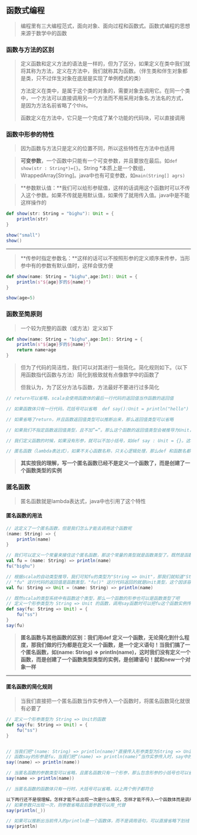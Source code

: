 ## 函数式编程 

> 编程里有三大编程范式，面向对象、面向过程和函数式。函数式编程的思想来源于数学中的函数



### 函数与方法的区别

>定义函数和定义方法的语法是一样的，但为了区分，如果定义在类中我们就将其称为方法，定义在方法中，我们就称其为函数。（伴生类和伴生对象都是类，只不过伴生对象在底层是实现了单例模式的类）
>
>方法定义在类中，是属于这个类的对象的，需要对象去调用它。在同一个类中，一个方法可以直接调用另一个方法而不用采用对象名.方法名的方式，是因为方法名前省略了个this。
>
>函数定义在方法中，它只是一个完成了某个功能的代码块，可以直接调用



### 函数中形参的特性

> 因为函数与方法只是定义的位置不同，所以这些特性在方法中也适用

> **可变参数**，一个函数中只能有一个可变参数，并且要放在最后。如`def show(str : String*)={}`。String *本质上是一个数组，WrappedArray[String]。java中也有可变参数，如`main(String[] agrs)`

> **参数默认值：**我们可以给形参赋值，这样的话调用这个函数时可以不传入这个参数。如果不传就是用默认值，如果传了就用传入值。java中是不能这样操作的

``` scala
def show(str: String = "bighu"): Unit = {
    println(str)
}

show("small")
show()
```

***

> **传参时指定参数名：**这样的话可以不按照形参的定义顺序来传参，当形参中有的参数有默认值时，这样会很方便

``` scala
def show(name: String = "bighu",age:Int): Unit = {
    println(s"${age}岁的${name}")
}

show(age=5)
```



### 函数至简原则

> 一个较为完整的函数（或方法）定义如下

```scala
def show(name: String = "bighu",age:Int): String = {
	println(s"${age}岁的${name}")
	return name+age
}
```

> 但为了代码的简洁性，我们可以对其进行一些简化。简化规则如下。（以下用函数指代函数与方法）简化到极致就有点像数学中的函数了
>
> 但我认为，为了区分方法与函数，方法最好不要进行过多简化

``` scala
// return可以省略，scala会使用函数体的最后一行代码的返回值当作函数的返回值

// 如果函数体只有一行代码，花括号可以省略	def say():Unit = println("hello")

// 如果省略了return，并且函数返回值类型可以推断出来，那么返回值类型可以省略

// 如果我们不指定函数返回值类型，且不加”=“。那么这个函数的返回值类型会被推导为Unit，即使你函数体最后一行代码的返回值不为Unit也没用。这个函数只会返回()

// 我们定义函数的时候，如果没有形参，就可以不加小括号，如def say : Unit = {}。这样的话，当我们调用这个函数的时候就不能加小括号了。如果定义函数的时候加了小括号，则调用的时候可加可不加

// 匿名函数（lambda表达式），如果不关心函数名称，只关心逻辑处理，那么def 和函数名都可以省略，然后把”=“换成”=>“。 如：(name: String) => println(name)。方法不能这样干，我们定义方法必须要有方法名。
```

> **其实按我的理解，写一个匿名函数已经不是定义一个函数了，而是创建了一个函数类型的实例**



### 匿名函数

> 匿名函数就是lambda表达式，java中也引用了这个特性

#### 匿名函数的用法

``` scala
// 这定义了一个匿名函数，但是我们怎么才能去调用这个函数呢
(name: String) => {
    println(name)
}

// 我们可以定义一个常量来接住这个匿名函数，那这个常量的类型就是函数类型了。既然是函数类型，那fu这个常量可以看作是一个函数实例，对象是可以调用方法的，那fu这个实例只能调用他自身这个函数了
val fu = (name: String) => println(name)
fu("bighu")

// 根据scala的自动类型推导，我们可知fu的类型为"String => Unit"，那我们就知道"String => Unit"代表的是入参类型为String 返回值类型为Unit的函数类型
// "fu" 这行代码的返回值是函数类型，"fu()" 这行代码返回的就是Unit类型，这个因该容易理解
val fu: String => Unit = (name: String) => println(name)

// 既然scala的类型系统中有函数这个类型，那么一个函数的形参也可以是函数类型了吧
// 定义一个形参类型为 String => Unit 的函数，调用say函数时可以把fu这个函数实例传入
def say(fu: String => Unit) = {
    fu("ss")
}
say(fu)
```

> **匿名函数与其他函数的区别：我们用def 定义一个函数，无论简化到什么程度，那我们做的行为都是在定义一个函数，是一个定义语句！当我们搞了一个匿名函数，如(name: String) => println(name)，这时我们没有定义一个函数，而是创建了一个函数类型类型的实例，是创建语句！就和new一个对象一样**

***

#### 匿名函数的简化规则

> 当我们直接把一个匿名函数当作实参传入一个函数时，将匿名函数简化就很有必要了

``` scala
// 定义一个形参类型为 String => Unit的函数
def say(fu: String => Unit) = {
    fu("ss")
}


// 当我们把"(name: String) => println(name)"直接传入形参类型为String => Unit的函数时，匿名函数的参数类型可以省略
// 函数say的形参是fu，当我们把“(name) => println(name)”当作实参传入时，say中的fu的值就是“(name) => println(name)”
say((name) => println(name))

// 当匿名函数的参数类型可以省略，且匿名函数只有一个形参，那么包含形参的小括号也可以省略
say(name => println(name))

// 当匿名函数的函数体只有一行时，大括号可以省略，以上两个例子都符合

以下两行还不是很理解。怎样才能不止出现一次是什么情况，怎样才能不传入一个函数体而是调用语句当
// 如果参数只出现一次，则参数省略且后面参数可以用_代替
say(println(_))

// 如果可以推断出当前传入的println是一个函数体，而不是调用语句，可以直接省略下划线
say(println)

```

